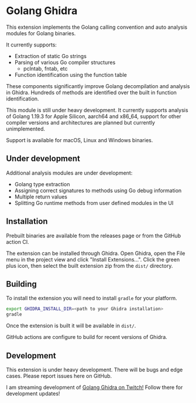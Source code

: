 # Golang Ghidra

This extension implements the Golang calling convention and
auto analysis modules for Golang binaries.

It currently supports:
- Extraction of static Go strings
- Parsing of various Go compiler structures
  - pclntab, fntab, etc
- Function identification using the function table

These components significantly improve Golang decompilation
and analysis in Ghidra. Hundreds of methods are identified
over the built in function identification.

This module is still under heavy development. It currently
supports analysis of Golang 1.19.3 for Apple Silicon, aarch64 and x86_64,
support for other compiler versions and architectures are planned
but currently unimplemented.

Support is available for macOS, Linux and Windows binaries.

## Under development

Additional analysis modules are under development:
- Golang type extraction
- Assigning correct signatures to methods using Go debug information
- Multiple return values
- Splitting Go runtime methods from user defined modules in the UI

## Installation

Prebuilt binaries are available from the releases page or from the GitHub action CI.

The extension can be installed through Ghidra. Open Ghidra,
open the File menu in the project view and click "Install Extensions...".
Click the green plus icon, then select the built extension zip from the `dist/`
directory.

## Building

To install the extension you will need to install `gradle` for your platform.

```sh
export GHIDRA_INSTALL_DIR=<path to your Ghidra installation>
gradle
```

Once the extension is built it will be available in `dist/`.

GitHub actions are configure to build for recent versions of Ghidra.

## Development

This extension is under heavy development. There will be bugs and edge cases.
Please report issues here on GitHub.

I am streaming development of [Golang Ghidra on Twitch!](https://twitch.tv/cyberkaida)
Follow there for development updates!
